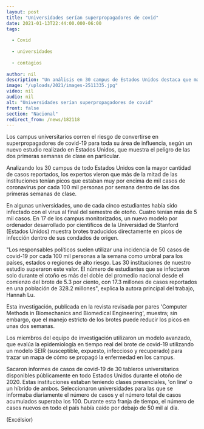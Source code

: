 ```yaml
---
layout: post
title: "Universidades serían superpropagadores de covid"
date: 2021-01-13T22:44:00.000-06:00
tags:
  
  - Covid
  
  - universidades
  
  - contagios
  
author: nil
description: "Un análisis en 30 campus de Estados Unidos destaca que más de la mitad de las instituciones tenían picos que estaban muy por encima de mil casos de covid-19 por cada 100 mil personas"
image: "/uploads/2021/images-2511335.jpg"
video: nil
audio: nil
alt: "Universidades serían superpropagadores de covid"
front: false
section: "Nacional"
redirect_from: /news/182118
---
```


Los campus universitarios corren el riesgo de convertirse en superpropagadores de covid-19 para toda su área de influencia, según un nuevo estudio realizado en Estados Unidos, que muestra el peligro de las dos primeras semanas de clase en particular.

Analizando los 30 campus de todo Estados Unidos con la mayor cantidad de casos reportados, los expertos vieron que más de la mitad de las instituciones tenían picos que estaban muy por encima de mil casos de coronavirus por cada 100 mil personas por semana dentro de las dos primeras semanas de clase.

En algunas universidades, uno de cada cinco estudiantes había sido infectado con el virus al final del semestre de otoño. Cuatro tenían más de 5 mil casos. En 17 de los campus monitorizados, un nuevo modelo por ordenador desarrollado por científicos de la Universidad de Stanford (Estados Unidos) muestra brotes traducidos directamente en picos de infección dentro de sus condados de origen.

"Los responsables políticos suelen utilizar una incidencia de 50 casos de covid-19 por cada 100 mil personas a la semana como umbral para los países, estados o regiones de alto riesgo. Las 30 instituciones de nuestro estudio superaron este valor. El número de estudiantes que se infectaron solo durante el otoño es más del doble del promedio nacional desde el comienzo del brote de 5.3 por ciento, con 17.3 millones de casos reportados en una población de 328.2 millones", explica la autora principal del trabajo, Hannah Lu.

Esta investigación, publicada en la revista revisada por pares 'Computer Methods in Biomechanics and Biomedical Engineering', muestra; sin embargo, que el manejo estricto de los brotes puede reducir los picos en unas dos semanas.

Los miembros del equipo de investigación utilizaron un modelo avanzado, que evalúa la epidemiología en tiempo real del brote de covid-19 utilizando un modelo SEIR (susceptible, expuesto, infeccioso y recuperado) para trazar un mapa de cómo se propagó la enfermedad en los campus.

Sacaron informes de casos de covid-19 de 30 tableros universitarios disponibles públicamente en todo Estados Unidos durante el otoño de 2020. Estas instituciones estaban teniendo clases presenciales, 'on line' o un híbrido de ambos. Seleccionaron universidades para las que se informaba diariamente el número de casos y el número total de casos acumulados superaba los 100. Durante esta franja de tiempo, el número de casos nuevos en todo el país había caído por debajo de 50 mil al día.

(Excélsior)